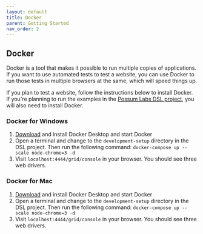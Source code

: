 ```yaml
---
layout: default
title: Docker
parent: Getting Started
nav_order: 2
---
```


## Docker

Docker is a tool that makes it possible to run multiple copies of applications. If you want to use automated tests to test a website, you can use Docker to run those tests in multiple browsers at the same, which will speed things up.

If you plan to test a website, follow the instructions below to install Docker. If you're planning to run the examples in the [Possum Labs DSL project](https://github.com/Possum-Labs/DSL), you will also need to install Docker.

### Docker for Windows

1. [Download](https://www.docker.com/products/docker-desktop) and install Docker Desktop and start Docker
1. Open a terminal and change to the `development-setup` directory in the DSL project. Then run the following command: `docker-compose up --scale node-chrome=3 -d`
1. Visit `localhost:4444/grid/console` in your browser. You should see three web drivers.

### Docker for Mac

1. [Download](https://www.docker.com/products/docker-desktop) and install Docker Desktop and start Docker
1. Open a terminal and change to the `development-setup` directory in the DSL project. Then run the following command: `docker-compose up --scale node-chrome=3 -d`
1. Visit `localhost:4444/grid/console` in your browser. You should see three web drivers.
